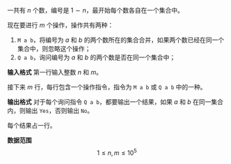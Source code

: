 一共有 $n$ 个数，编号是 $1∼n$，最开始每个数各自在一个集合中。

现在要进行 $m$ 个操作，操作共有两种：

1. `M a b`，将编号为 $a$
 和 $b$
 的两个数所在的集合合并，如果两个数已经在同一个集合中，则忽略这个操作；
2. `Q a b`，询问编号为 $a$
 和 $b$
 的两个数是否在同一个集合中；

**输入格式**
第一行输入整数 $n$ 和 $m$。

接下来 $m$ 行，每行包含一个操作指令，指令为 `M a b` 或 `Q a b` 中的一种。

**输出格式**
对于每个询问指令 `Q a b`，都要输出一个结果，如果 $a$ 和 $b$ 在同一集合内，则输出 `Yes`，否则输出 `No`。

每个结果占一行。

**数据范围**
$$1\le n,m \le 10^5$$
